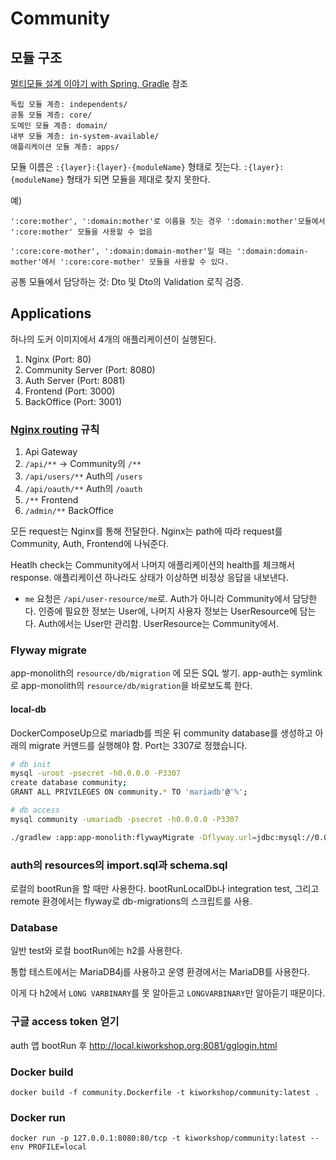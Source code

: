 # Community

## 모듈 구조

[멀티모듈 설계 이야기 with Spring, Gradle](https://woowabros.github.io/study/2019/07/01/multi-module.html) 참조

```
독립 모듈 계층: independents/
공통 모듈 계층: core/
도메인 모듈 계층: domain/
내부 모듈 계층: in-system-available/
애플리케이션 모듈 계층: apps/
```

모듈 이름은 `:{layer}:{layer}-{moduleName}` 형태로 짓는다. `:{layer}:{moduleName}` 형태가 되면 모듈을 제대로 찾지 못한다.

예)

```
':core:mother', ':domain:mother'로 이름을 짓는 경우 ':domain:mother'모듈에서 ':core:mother' 모듈을 사용할 수 없음

':core:core-mother', ':domain:domain-mother'일 때는 ':domain:domain-mother'에서 ':core:core-mother' 모듈을 사용할 수 있다.
```

공통 모듈에서 담당하는 것: Dto 및 Dto의 Validation 로직 검증.

## Applications

하나의 도커 이미지에서 4개의 애플리케이션이 실행된다.

1. Nginx (Port: 80)
2. Community Server (Port: 8080)
3. Auth Server (Port: 8081)
4. Frontend (Port: 3000)
5. BackOffice (Port: 3001)

### [Nginx routing](https://gist.github.com/soheilhy/8b94347ff8336d971ad0) 규칙 

1. Api Gateway
2. `/api/**` ->  Community의 `/**`
3. `/api/users/**` Auth의 `/users`
4. `/api/oauth/**` Auth의 `/oauth`
5. `/**` Frontend
6. `/admin/**` BackOffice

모든 request는 Nginx를 통해 전달한다. Nginx는 path에 따라 request를 Community, Auth, Frontend에 나눠준다.

Heatlh check는 Community에서 나머지 애플리케이션의 health를 체크해서 response. 애플리케이션 하나라도 상태가 이상하면 비정상 응답을 내보낸다.

* `me` 요청은 `/api/user-resource/me`로. Auth가 아니라 Community에서 담당한다. 인증에 필요한 정보는 User에, 나머지 사용자 정보는 UserResource에 담는다. Auth에서는 User만 관리함. UserResource는 Community에서.

### Flyway migrate

app-monolith의 `resource/db/migration` 에 모든 SQL 쌓기. app-auth는 symlink로 app-monolith의 `resource/db/migration`을 바로보도록 한다. 

#### local-db
DockerComposeUp으로 mariadb를 띄운 뒤 community database를 생성하고 아래의 migrate 커맨드를 실행해야 함. Port는 3307로 정했습니다.

```bash
# db init
mysql -uroot -psecret -h0.0.0.0 -P3307
create database community;
GRANT ALL PRIVILEGES ON community.* TO 'mariadb'@'%';
```

```bash
# db access
mysql community -umariadb -psecret -h0.0.0.0 -P3307
```

```bash
./gradlew :app:app-monolith:flywayMigrate -Dflyway.url=jdbc:mysql://0.0.0.0:3307/community -Dflyway.user=mariadb -Dflyway.password=secret
```

### auth의 resources의 import.sql과 schema.sql

로컬의 bootRun을 할 때만 사용한다. bootRunLocalDb나 integration test, 그리고 remote 환경에서는 flyway로 db-migrations의 스크립트를 사용. 

### Database

일반 test와 로컬 bootRun에는 h2를 사용한다.

통합 테스트에서는 MariaDB4j를 사용하고 운영 환경에서는 MariaDB를 사용한다.

이게 다 h2에서 `LONG VARBINARY`를 못 알아듣고 `LONGVARBINARY`만 알아듣기 때문이다.

### 구글 access token 얻기

auth 앱 bootRun 후
http://local.kiworkshop.org:8081/gglogin.html

### Docker build
`docker build -f community.Dockerfile -t kiworkshop/community:latest .`

### Docker run
`docker run -p 127.0.0.1:8080:80/tcp -t kiworkshop/community:latest --env PROFILE=local`
